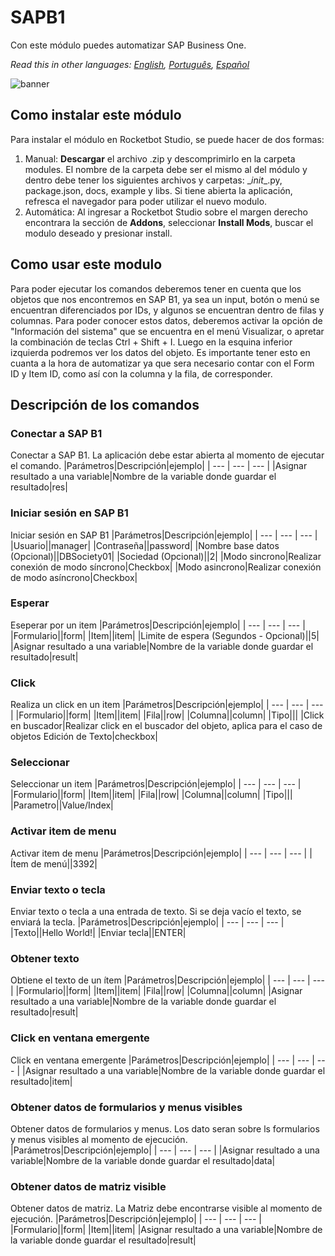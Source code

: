 



# SAPB1
  
Con este módulo puedes automatizar SAP Business One.  

*Read this in other languages: [English](Manual_SAPB1.md), [Português](Manual_SAPB1.pr.md), [Español](Manual_SAPB1.es.md)*
  
![banner](imgs/Banner_SAPB1.png)
## Como instalar este módulo
  
Para instalar el módulo en Rocketbot Studio, se puede hacer de dos formas:
1. Manual: __Descargar__ el archivo .zip y descomprimirlo en la carpeta modules. El nombre de la carpeta debe ser el mismo al del módulo y dentro debe tener los siguientes archivos y carpetas: \__init__.py, package.json, docs, example y libs. Si tiene abierta la aplicación, refresca el navegador para poder utilizar el nuevo modulo.
2. Automática: Al ingresar a Rocketbot Studio sobre el margen derecho encontrara la sección de **Addons**, seleccionar **Install Mods**, buscar el modulo deseado y presionar install.  



## Como usar este modulo

Para poder ejecutar los comandos deberemos tener en cuenta que los objetos que nos encontremos en SAP B1, ya sea un input, botón o menú se encuentran diferenciados por IDs, y algunos se encuentran dentro de filas y columnas. Para poder conocer estos datos, deberemos activar la opción de "Información del sistema" que se encuentra en el menú Visualizar, o apretar la combinación de teclas Ctrl + Shift + I. Luego en la esquina inferior izquierda podremos ver los datos del objeto. Es importante tener esto en cuanta a la hora de automatizar ya que sera necesario contar con el Form ID y Item ID, como así con la columna y la fila, de corresponder.


## Descripción de los comandos

### Conectar a SAP B1
  
Conectar a SAP B1. La aplicación debe estar abierta al momento de ejecutar el comando.
|Parámetros|Descripción|ejemplo|
| --- | --- | --- |
|Asignar resultado a una variable|Nombre de la variable donde guardar el resultado|res|

### Iniciar sesión en SAP B1
  
Iniciar sesión en SAP B1
|Parámetros|Descripción|ejemplo|
| --- | --- | --- |
|Usuario||manager|
|Contraseña||password|
|Nombre base datos (Opcional)||DBSociety01|
|Sociedad (Opcional)||2|
|Modo sincrono|Realizar conexión de modo síncrono|Checkbox|
|Modo asincrono|Realizar conexión de modo asíncrono|Checkbox|

### Esperar
  
Eseperar por un item
|Parámetros|Descripción|ejemplo|
| --- | --- | --- |
|Formulario||form|
|Item||item|
|Limite de espera (Segundos - Opcional)||5|
|Asignar resultado a una variable|Nombre de la variable donde guardar el resultado|result|

### Click
  
Realiza un click en un item
|Parámetros|Descripción|ejemplo|
| --- | --- | --- |
|Formulario||form|
|Item||item|
|Fila||row|
|Columna||column|
|Tipo|||
|Click en buscador|Realizar click en el buscador del objeto, aplica para el caso de objetos Edición de Texto|checkbox|

### Seleccionar
  
Seleccionar un item
|Parámetros|Descripción|ejemplo|
| --- | --- | --- |
|Formulario||form|
|Item||item|
|Fila||row|
|Columna||column|
|Tipo|||
|Parametro||Value/Index|

### Activar item de menu
  
Activar item de menu
|Parámetros|Descripción|ejemplo|
| --- | --- | --- |
|Ítem de menú||3392|

### Enviar texto o tecla
  
Enviar texto o tecla a una entrada de texto. Si se deja vacío el texto, se enviará la tecla.
|Parámetros|Descripción|ejemplo|
| --- | --- | --- |
|Texto||Hello World!|
|Enviar tecla||ENTER|

### Obtener texto
  
Obtiene el texto de un ítem
|Parámetros|Descripción|ejemplo|
| --- | --- | --- |
|Formulario||form|
|Item||item|
|Fila||row|
|Columna||column|
|Asignar resultado a una variable|Nombre de la variable donde guardar el resultado|result|

### Click en ventana emergente
  
Click en ventana emergente
|Parámetros|Descripción|ejemplo|
| --- | --- | --- |
|Asignar resultado a una variable|Nombre de la variable donde guardar el resultado|item|

### Obtener datos de formularios y menus visibles
  
Obtener datos de formularios y menus. Los dato seran sobre ls formularios y menus visibles al momento de ejecución.
|Parámetros|Descripción|ejemplo|
| --- | --- | --- |
|Asignar resultado a una variable|Nombre de la variable donde guardar el resultado|data|

### Obtener datos de matriz visible
  
Obtener datos de matriz. La Matriz debe encontrarse visible al momento de ejecución.
|Parámetros|Descripción|ejemplo|
| --- | --- | --- |
|Formulario||form|
|Item||item|
|Asignar resultado a una variable|Nombre de la variable donde guardar el resultado|result|
